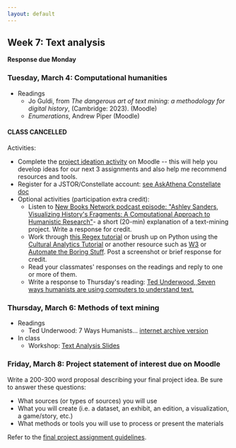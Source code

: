 ```yaml
---
layout: default
---
```


## Week 7: Text analysis

**Response due Monday**

### Tuesday, March 4: Computational humanities

- Readings
	- Jo Guldi, from *The dangerous art of text mining: a methodology for digital history*, (Cambridge: 2023). (Moodle)
	- *Enumerations*, Andrew Piper (Moodle)

#### CLASS CANCELLED

Activities:

- Complete the [project ideation activity](https://moodle.brynmawr.edu/mod/questionnaire/view.php?id=370441) on Moodle -- this will help you develop ideas for our next 3 assignments and also help me recommend resources and tools.
- Register for a JSTOR/Constellate account: [see AskAthena Constellate doc](https://askathena.brynmawr.edu/help/constellate)
- Optional activities (participation extra credit):
  - Listen to [New Books Network podcast episode: "Ashley Sanders, Visualizing History's Fragments: A Computational Approach to Humanistic Research"](https://megaphone.link/NBNK9496468002)- a short (20-min) explanation of a text-mining project. Write a response for credit.
  - Work through [this Regex tutorial](https://regexone.com/) or brush up on Python using the [Cultural Analytics Tutorial](https://melaniewalsh.github.io/Intro-Cultural-Analytics/02-Python/00-Python.html) or another resource such as [W3](https://www.w3schools.com/python/) or [Automate the Boring Stuff](https://automatetheboringstuff.com/). Post a screenshot or brief response for credit.
  - Read your classmates' responses on the readings and reply to one  or more of them.
  - Write a response to Thursday's reading:  [Ted Underwood, Seven ways humanists are using computers to understand text.](https://web.archive.org/web/20210124055444/https://tedunderwood.com/2015/06/04/seven-ways-humanists-are-using-computers-to-understand-text/)

### Thursday, March 6: Methods of text mining

- Readings
	- Ted Underwood: 7 Ways Humanists... [internet archive version](https://web.archive.org/web/20210124055444/https://tedunderwood.com/2015/06/04/seven-ways-humanists-are-using-computers-to-understand-text/)
- In class
  - Workshop: [Text Analysis Slides](../slides/text-analysis.html)



### Friday, March 8: Project statement of interest due on Moodle

Write a 200-300 word proposal describing your final project idea. Be sure to answer these questions:

- What sources (or types of sources) you will use
- What you will create (i.e. a dataset, an exhibit, an edition, a visualization, a game/story, etc.)
- What methods or tools you will use to process or present the materials

Refer to the [final project assignment guidelines](../assignments/final-project).